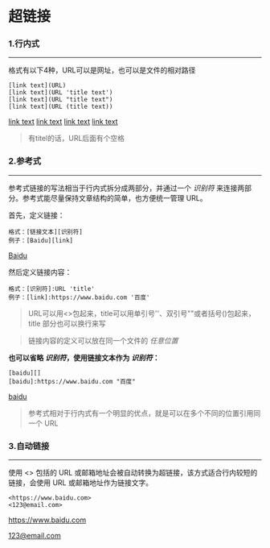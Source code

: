 # 超链接

### **1.行内式**

------

格式有以下4种，URL可以是网址，也可以是文件的相对路径

```
[link text](URL)
[link text](URL 'title text')
[link text](URL "title text")
[link text](URL (title text))
```

[link text](URL)
[link text](URL 'title text')
[link text](URL "title text")
[link text](URL (title text))

> 有titel的话，URL后面有个空格

### **2.参考式**

------

参考式链接的写法相当于行内式拆分成两部分，并通过一个 *识别符* 来连接两部分。参考式能尽量保持文章结构的简单，也方便统一管理 URL。

首先，定义链接：

```
格式：[链接文本][识别符]
例子：[Baidu][link]
```

[Baidu][link]

然后定义链接内容：

```
格式：[识别符]:URL 'title'
例子：[link]:https://www.baidu.com '百度'
```

[link]:https://www.baidu.com "百度"

> URL可以用<>包起来，title可以用单引号''、双引号""或者括号()包起来，title 部分也可以换行来写

> 链接内容的定义可以放在同一个文件的 *任意位置*

**也可以省略 *识别符*，使用链接文本作为 *识别符*：**

```
[baidu][]
[baidu]:https://www.baidu.com "百度"
```

[baidu][]

[baidu]:https://www.baidu.com "百度"

> 参考式相对于行内式有一个明显的优点，就是可以在多个不同的位置引用同一个 URL

### **3.自动链接**

------

使用 <> 包括的 URL 或邮箱地址会被自动转换为超链接，该方式适合行内较短的链接，会使用 URL 或邮箱地址作为链接文字。

```
<https://www.baidu.com>
<123@email.com>
```

<https://www.baidu.com>

<123@email.com>

